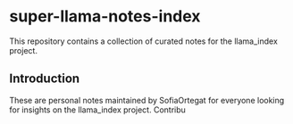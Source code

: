 # super-llama-notes-index
This repository contains a collection of curated notes for the llama_index project.

## Introduction
These are personal notes maintained by SofiaOrtegat for everyone looking for insights on the llama_index project. Contribu